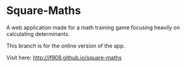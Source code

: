 # Square-Maths
A web application made for a math training game focusing heavily on calculating determinants.

This branch is for the online version of the app.

Visit here: http://jf908.github.io/square-maths
